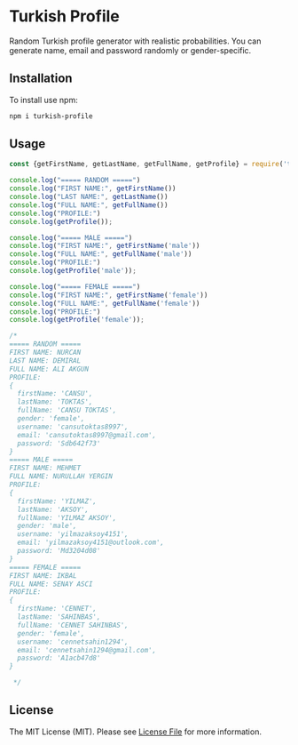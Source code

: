 # Turkish Profile

Random Turkish profile generator with realistic probabilities. You can generate name, email and password randomly or gender-specific.

## Installation

To install use npm:

```bash
npm i turkish-profile
```

## Usage

```javascript
const {getFirstName, getLastName, getFullName, getProfile} = require('turkish-profile');

console.log("===== RANDOM =====")
console.log("FIRST NAME:", getFirstName())
console.log("LAST NAME:", getLastName())
console.log("FULL NAME:", getFullName())
console.log("PROFILE:")
console.log(getProfile());

console.log("===== MALE =====")
console.log("FIRST NAME:", getFirstName('male'))
console.log("FULL NAME:", getFullName('male'))
console.log("PROFILE:")
console.log(getProfile('male'));

console.log("===== FEMALE =====")
console.log("FIRST NAME:", getFirstName('female'))
console.log("FULL NAME:", getFullName('female'))
console.log("PROFILE:")
console.log(getProfile('female'));

/*
===== RANDOM =====
FIRST NAME: NURCAN
LAST NAME: DEMIRAL
FULL NAME: ALI AKGUN
PROFILE:
{
  firstName: 'CANSU',
  lastName: 'TOKTAS',
  fullName: 'CANSU TOKTAS',
  gender: 'female',
  username: 'cansutoktas8997',
  email: 'cansutoktas8997@gmail.com',
  password: 'Sdb642f73'
}
===== MALE =====
FIRST NAME: MEHMET
FULL NAME: NURULLAH YERGIN
PROFILE:
{
  firstName: 'YILMAZ',
  lastName: 'AKSOY',
  fullName: 'YILMAZ AKSOY',
  gender: 'male',
  username: 'yilmazaksoy4151',
  email: 'yilmazaksoy4151@outlook.com',
  password: 'Md3204d08'
}
===== FEMALE =====
FIRST NAME: IKBAL
FULL NAME: SENAY ASCI
PROFILE:
{
  firstName: 'CENNET',
  lastName: 'SAHINBAS',
  fullName: 'CENNET SAHINBAS',
  gender: 'female',
  username: 'cennetsahin1294',
  email: 'cennetsahin1294@gmail.com',
  password: 'A1acb47d8'
}

 */
```

## License

The MIT License (MIT). Please see [License File](LISENCE) for more information.